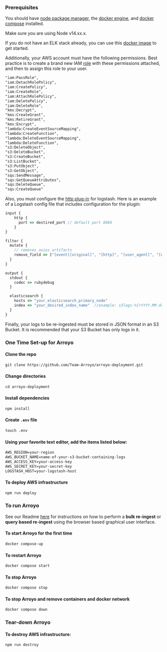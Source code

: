 ### Prerequisites

You should have [node package manager](https://docs.npmjs.com/downloading-and-installing-node-js-and-npm), the [docker engine](https://docs.docker.com/engine/install/), and [docker compose](https://docs.docker.com/compose/install/) installed.

Make sure you are using Node v14.xx.x.

If you do not have an ELK stack already, you can use this [docker image](https://elk-docker.readthedocs.io/) to get started.

Additionally, your AWS account must have the following permissions. Best practice is to create a brand new IAM [role](https://docs.aws.amazon.com/IAM/latest/UserGuide/id_roles_terms-and-concepts.html) with these permissions attached, and then to assign this role to your user. 
```markdown
"iam:PassRole",
"iam:DetachRolePolicy",
"iam:CreatePolicy",
"iam:CreateRole",
"iam:AttachRolePolicy",
"iam:DeletePolicy",
"iam:DeleteRole",
"kms:Decrypt",
"kms:CreateGrant",
"kms:RetireGrant",
"kms:Encrypt",
"lambda:CreateEventSourceMapping",
"lambda:CreateFunction",
"lambda:DeleteEventSourceMapping",
"lambda:DeleteFunction",
"s3:DeleteObject",
"s3:DeleteBucket",
"s3:CreateBucket",
"s3:ListBucket",
"s3:PutObject",
"s3:GetObject",
"sqs:SendMessage",
"sqs:GetQueueAttributes",
"sqs:DeleteQueue",
"sqs:CreateQueue"
```

Also, you must configure the [http plug-in](https://www.elastic.co/blog/introducing-logstash-input-http-plugin) for logstash.
Here is an example of a Logstash config file that includes configuration for the plugin:

```javascript 
input {
    http {
      port => destired_port // default port 8080
    }
}

filter {
  mutate {
    // removes axios artifacts
    remove_field => ["[event][original]", "[http]", "[user_agent]", "[url]"]
  }
}

output {
  stdout {
    codec => rubydebug
  }

  elasticsearch {
    hosts => "your_elasticsearch_primary_node"
    index => "your_desired_index_name"  //example: s3logs-%{+YYYY.MM.dd}
  }
}
```
Finally, your logs to be re-ingested must be stored in JSON format in an S3 Bucket. It is recommended that your S3 Bucket has only logs in it.

### One Time Set-up for Arroyo

#### Clone the repo

```markdown
git clone https://github.com/Team-Arroyo/arroyo-deployment.git
```

#### Change directories

```markdown
cd arroyo-deployment
```

#### Install dependencies

```markdown
npm install
```

#### Create `.env` file

```markdown
touch .env
```

#### Using your favorite text editor, add the items listed below: 

```markdown
AWS_REGION=your-region
AWS_BUCKET_NAME=name-of-your-s3-bucket-containing-logs
AWS_ACCESS_KEY=your-access-key
AWS_SECRET_KEY=your-secret-key
LOGSTASH_HOST=your-logstash-host
```
#### To deploy AWS infrastructure

```markdown
npm run deploy
```

### To run Arroyo

See our Readme [here](https://github.com/Team-Arroyo/Arroyo-main) for instructions on how to perform a **bulk re-ingest** or **query based re-ingest** using the browser based graphical user interface.

#### To start Arroyo for the first time
```markdown
docker compose-up
```
#### To restart Arroyo
```markdown
docker compose start
```

#### To stop Arroyo
```markdown
docker compose stop
``` 


#### To stop Arroyo and remove containers and docker network
```markdown
docker compose down
```
 
### Tear-down Arroyo

#### To destroy AWS infrastructure:

```markdown
npm run destroy
```
